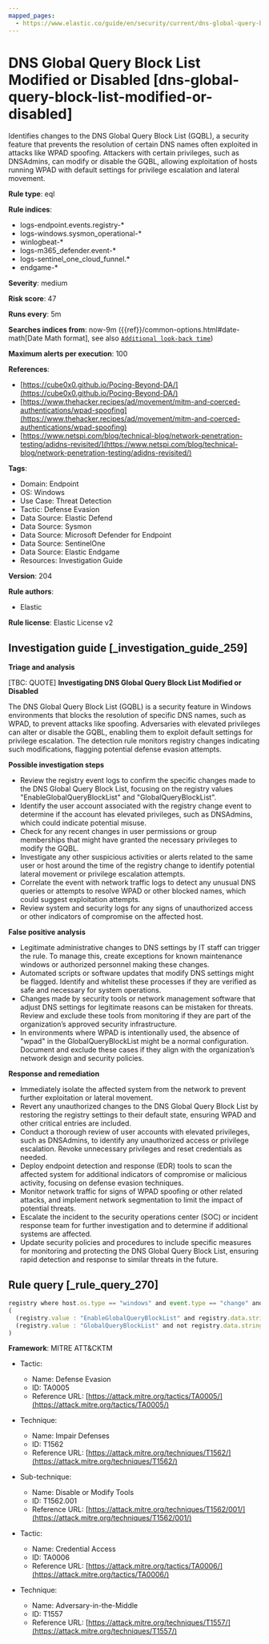 ```yaml
---
mapped_pages:
  - https://www.elastic.co/guide/en/security/current/dns-global-query-block-list-modified-or-disabled.html
---
```


# DNS Global Query Block List Modified or Disabled [dns-global-query-block-list-modified-or-disabled]

Identifies changes to the DNS Global Query Block List (GQBL), a security feature that prevents the resolution of certain DNS names often exploited in attacks like WPAD spoofing. Attackers with certain privileges, such as DNSAdmins, can modify or disable the GQBL, allowing exploitation of hosts running WPAD with default settings for privilege escalation and lateral movement.

**Rule type**: eql

**Rule indices**:

* logs-endpoint.events.registry-*
* logs-windows.sysmon_operational-*
* winlogbeat-*
* logs-m365_defender.event-*
* logs-sentinel_one_cloud_funnel.*
* endgame-*

**Severity**: medium

**Risk score**: 47

**Runs every**: 5m

**Searches indices from**: now-9m ({{ref}}/common-options.html#date-math[Date Math format], see also [`Additional look-back time`](docs-content://solutions/security/detect-and-alert/create-detection-rule.md#rule-schedule))

**Maximum alerts per execution**: 100

**References**:

* [https://cube0x0.github.io/Pocing-Beyond-DA/](https://cube0x0.github.io/Pocing-Beyond-DA/)
* [https://www.thehacker.recipes/ad/movement/mitm-and-coerced-authentications/wpad-spoofing](https://www.thehacker.recipes/ad/movement/mitm-and-coerced-authentications/wpad-spoofing)
* [https://www.netspi.com/blog/technical-blog/network-penetration-testing/adidns-revisited/](https://www.netspi.com/blog/technical-blog/network-penetration-testing/adidns-revisited/)

**Tags**:

* Domain: Endpoint
* OS: Windows
* Use Case: Threat Detection
* Tactic: Defense Evasion
* Data Source: Elastic Defend
* Data Source: Sysmon
* Data Source: Microsoft Defender for Endpoint
* Data Source: SentinelOne
* Data Source: Elastic Endgame
* Resources: Investigation Guide

**Version**: 204

**Rule authors**:

* Elastic

**Rule license**: Elastic License v2

## Investigation guide [_investigation_guide_259]

**Triage and analysis**

[TBC: QUOTE]
**Investigating DNS Global Query Block List Modified or Disabled**

The DNS Global Query Block List (GQBL) is a security feature in Windows environments that blocks the resolution of specific DNS names, such as WPAD, to prevent attacks like spoofing. Adversaries with elevated privileges can alter or disable the GQBL, enabling them to exploit default settings for privilege escalation. The detection rule monitors registry changes indicating such modifications, flagging potential defense evasion attempts.

**Possible investigation steps**

* Review the registry event logs to confirm the specific changes made to the DNS Global Query Block List, focusing on the registry values "EnableGlobalQueryBlockList" and "GlobalQueryBlockList".
* Identify the user account associated with the registry change event to determine if the account has elevated privileges, such as DNSAdmins, which could indicate potential misuse.
* Check for any recent changes in user permissions or group memberships that might have granted the necessary privileges to modify the GQBL.
* Investigate any other suspicious activities or alerts related to the same user or host around the time of the registry change to identify potential lateral movement or privilege escalation attempts.
* Correlate the event with network traffic logs to detect any unusual DNS queries or attempts to resolve WPAD or other blocked names, which could suggest exploitation attempts.
* Review system and security logs for any signs of unauthorized access or other indicators of compromise on the affected host.

**False positive analysis**

* Legitimate administrative changes to DNS settings by IT staff can trigger the rule. To manage this, create exceptions for known maintenance windows or authorized personnel making these changes.
* Automated scripts or software updates that modify DNS settings might be flagged. Identify and whitelist these processes if they are verified as safe and necessary for system operations.
* Changes made by security tools or network management software that adjust DNS settings for legitimate reasons can be mistaken for threats. Review and exclude these tools from monitoring if they are part of the organization’s approved security infrastructure.
* In environments where WPAD is intentionally used, the absence of "wpad" in the GlobalQueryBlockList might be a normal configuration. Document and exclude these cases if they align with the organization’s network design and security policies.

**Response and remediation**

* Immediately isolate the affected system from the network to prevent further exploitation or lateral movement.
* Revert any unauthorized changes to the DNS Global Query Block List by restoring the registry settings to their default state, ensuring WPAD and other critical entries are included.
* Conduct a thorough review of user accounts with elevated privileges, such as DNSAdmins, to identify any unauthorized access or privilege escalation. Revoke unnecessary privileges and reset credentials as needed.
* Deploy endpoint detection and response (EDR) tools to scan the affected system for additional indicators of compromise or malicious activity, focusing on defense evasion techniques.
* Monitor network traffic for signs of WPAD spoofing or other related attacks, and implement network segmentation to limit the impact of potential threats.
* Escalate the incident to the security operations center (SOC) or incident response team for further investigation and to determine if additional systems are affected.
* Update security policies and procedures to include specific measures for monitoring and protecting the DNS Global Query Block List, ensuring rapid detection and response to similar threats in the future.


## Rule query [_rule_query_270]

```js
registry where host.os.type == "windows" and event.type == "change" and
(
  (registry.value : "EnableGlobalQueryBlockList" and registry.data.strings : ("0", "0x00000000")) or
  (registry.value : "GlobalQueryBlockList" and not registry.data.strings : "wpad")
)
```

**Framework**: MITRE ATT&CKTM

* Tactic:

    * Name: Defense Evasion
    * ID: TA0005
    * Reference URL: [https://attack.mitre.org/tactics/TA0005/](https://attack.mitre.org/tactics/TA0005/)

* Technique:

    * Name: Impair Defenses
    * ID: T1562
    * Reference URL: [https://attack.mitre.org/techniques/T1562/](https://attack.mitre.org/techniques/T1562/)

* Sub-technique:

    * Name: Disable or Modify Tools
    * ID: T1562.001
    * Reference URL: [https://attack.mitre.org/techniques/T1562/001/](https://attack.mitre.org/techniques/T1562/001/)

* Tactic:

    * Name: Credential Access
    * ID: TA0006
    * Reference URL: [https://attack.mitre.org/tactics/TA0006/](https://attack.mitre.org/tactics/TA0006/)

* Technique:

    * Name: Adversary-in-the-Middle
    * ID: T1557
    * Reference URL: [https://attack.mitre.org/techniques/T1557/](https://attack.mitre.org/techniques/T1557/)



